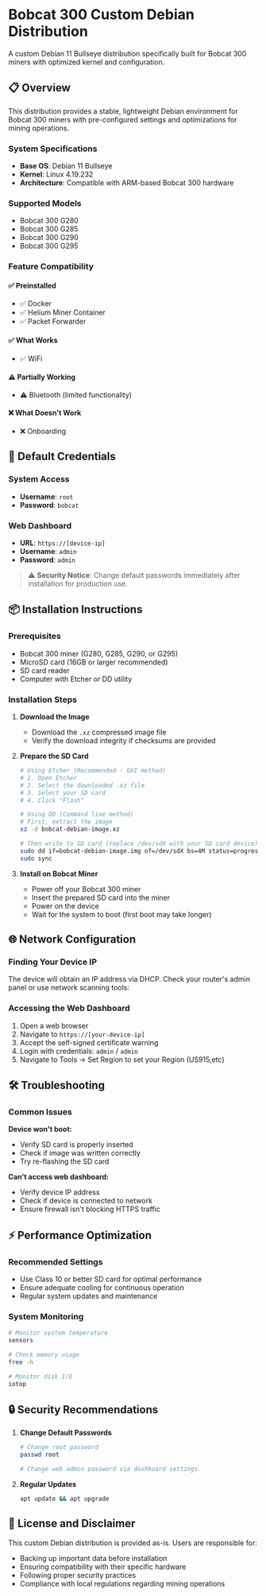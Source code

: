 # Bobcat 300 Custom Debian Distribution
A custom Debian 11 Bullseye distribution specifically built for Bobcat 300 miners with optimized kernel and configuration. 

## 📋 Overview
This distribution provides a stable, lightweight Debian environment for Bobcat 300 miners with pre-configured settings and optimizations for mining operations. 

### System Specifications
- **Base OS**: Debian 11 Bullseye
- **Kernel**: Linux 4.19.232
- **Architecture**: Compatible with ARM-based Bobcat 300 hardware

### Supported Models
- Bobcat 300 G280
- Bobcat 300 G285  
- Bobcat 300 G290
- Bobcat 300 G295

### Feature Compatibility

#### ✅ Preinstalled
- ✅ Docker
- ✅ Helium Miner Container
- ✅ Packet Forwarder

#### ✅ What Works
- ✅ WiFi

#### ⚠️ Partially Working
- ⚠️ Bluetooth (limited functionality)

#### ❌ What Doesn't Work
- ❌ Onboarding

## 🔐 Default Credentials

### System Access
- **Username**: `root`
- **Password**: `bobcat`

### Web Dashboard
- **URL**: `https://[device-ip]`
- **Username**: `admin`
- **Password**: `admin`

> ⚠️ **Security Notice**: Change default passwords immediately after installation for production use.

## 📦 Installation Instructions

### Prerequisites
- Bobcat 300 miner (G280, G285, G290, or G295)
- MicroSD card (16GB or larger recommended)
- SD card reader
- Computer with Etcher or DD utility

### Installation Steps

1. **Download the Image**
   - Download the `.xz` compressed image file
   - Verify the download integrity if checksums are provided

2. **Prepare the SD Card**
   ```bash
   # Using Etcher (Recommended - GUI method)
   # 1. Open Etcher
   # 2. Select the downloaded .xz file
   # 3. Select your SD card
   # 4. Click "Flash"
   
   # Using DD (Command line method)
   # First, extract the image
   xz -d bobcat-debian-image.xz
   
   # Then write to SD card (replace /dev/sdX with your SD card device)
   sudo dd if=bobcat-debian-image.img of=/dev/sdX bs=4M status=progress
   sudo sync
   ```

3. **Install on Bobcat Miner**
   - Power off your Bobcat 300 miner
   - Insert the prepared SD card into the miner
   - Power on the device
   - Wait for the system to boot (first boot may take longer)

## 🌐 Network Configuration

### Finding Your Device IP
The device will obtain an IP address via DHCP. Check your router's admin panel or use network scanning tools:

### Accessing the Web Dashboard
1. Open a web browser
2. Navigate to `https://[your-device-ip]`
3. Accept the self-signed certificate warning
4. Login with credentials: `admin` / `admin`
5. Navigate to Tools -> Set Region to set your Region (US915,etc)

## 🛠️ Troubleshooting

### Common Issues

**Device won't boot:**
- Verify SD card is properly inserted
- Check if image was written correctly
- Try re-flashing the SD card

**Can't access web dashboard:**
- Verify device IP address
- Check if device is connected to network
- Ensure firewall isn't blocking HTTPS traffic

## ⚡ Performance Optimization

### Recommended Settings
- Use Class 10 or better SD card for optimal performance
- Ensure adequate cooling for continuous operation
- Regular system updates and maintenance

### System Monitoring
```bash
# Monitor system temperature
sensors

# Check memory usage
free -h

# Monitor disk I/O
iotop
```

## 🔒 Security Recommendations

1. **Change Default Passwords**
   ```bash
   # Change root password
   passwd root
   
   # Change web admin password via dashboard settings
   ```

2. **Regular Updates**
   ```bash
   apt update && apt upgrade
   ```

## 📄 License and Disclaimer

This custom Debian distribution is provided as-is. Users are responsible for:
- Backing up important data before installation
- Ensuring compatibility with their specific hardware
- Following proper security practices
- Compliance with local regulations regarding mining operations
